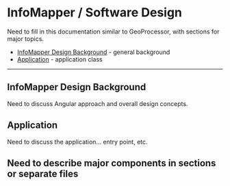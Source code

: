 # InfoMapper / Software Design #

Need to fill in this documentation similar to GeoProcessor, with sections for major topics.

* [InfoMapper Design Background](#infomapper-design-background) - general background
* [Application](#application) - application class

----------------------

## InfoMapper Design Background ##

Need to discuss Angular approach and overall design concepts.

## Application ##

Need to discuss the application... entry point, etc.

## Need to describe major components in sections or separate files
